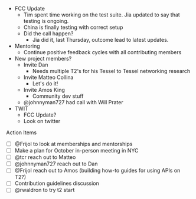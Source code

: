 - FCC Update
  - Tim spent time working on the test suite. Jia updated to say that testing is ongoing. 
  - China is finally testing with correct setup
  - Did the call happen? 
    - Jia did it, last Thursday, outcome lead to latest updates. 
- Mentoring
  - Continue positive feedback cycles with all contributing members
- New project members?
  - Invite Dan
    - Needs multiple T2's for his Tessel to Tessel networking research
  - Invite Matteo Collina
    - Let's do it!
  - Invite Amos King
    - Community dev stuff
  - @johnnyman727 had call with Will Prater
- TWIT
  - FCC Update?
  - Look on twitter
  


Action Items
- [ ] @Frijol to look at memberships and mentorships
- [ ] Make a plan for October in-person meeting in NYC
- [ ] @tcr reach out to Matteo
- [ ] @johnnyman727 reach out to Dan
- [ ] @Frijol reach out to Amos (building how-to guides for using APIs on T2?)
- [ ] Contribution guidelines discussion
- [ ] @rwaldron to try t2 start
